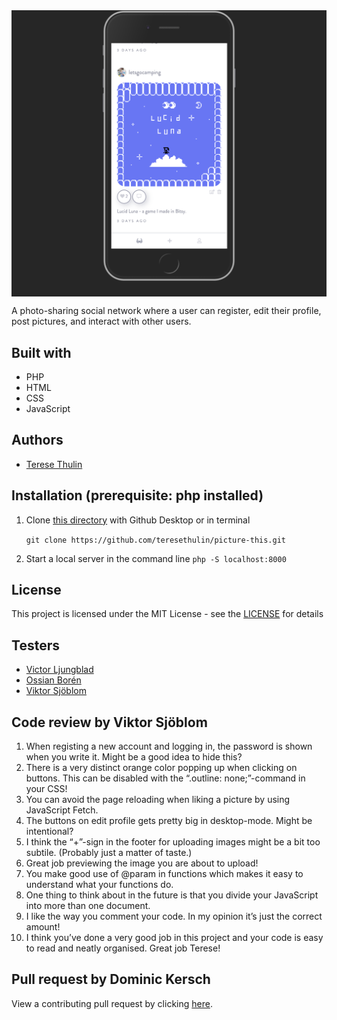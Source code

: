 <img src="/public/picture-this-preview.png" alt="Picture This" align="center">

A photo-sharing social network where a user can register, edit their profile, post pictures, and interact with other users.

## Built with
- PHP
- HTML
- CSS
- JavaScript

## Authors
- [Terese Thulin](https://github.com/teresethulin)


## Installation (prerequisite: php installed)
1. Clone [this directory](https://github.com/teresethulin/picture-this.git) with Github Desktop or in terminal

    `git clone https://github.com/teresethulin/picture-this.git`
2. Start a local server in the command line
`php -S localhost:8000`


## License
This project is licensed under the MIT License - see the [LICENSE](https://github.com/teresethulin/mimi-memory/blob/master/LICENSE) for details

## Testers
- [Victor Ljungblad](https://github.com/Ljungblad)
- [Ossian Borén](https://github.com/catnipped)
- [Viktor Sjöblom](https://github.com/ViktorSjoblom)

## Code review by Viktor Sjöblom
1. When registing a new account and logging in, the password is shown when you write it. Might be a good idea to hide this?
2. There is a very distinct orange color popping up when clicking on buttons. This can be disabled with the “.outline: none;”-command in your CSS!
3. You can avoid the page reloading when liking a picture by using JavaScript Fetch.
4. The buttons on edit profile gets pretty big in desktop-mode. Might be intentional?
5. I think the “+”-sign in the footer for uploading images might be a bit too subtile. (Probably just a matter of taste.)
6. Great job previewing the image you are about to upload!
7. You make good use of @param in functions which makes it easy to understand what your functions do.
8. One thing to think about in the future is that you divide your JavaScript into more than one document. 
9. I like the way you comment your code. In my opinion it’s just the correct amount!
10. I think you’ve done a very good job in this project and your code is easy to read and neatly organised. Great job Terese! 

## Pull request by Dominic Kersch
View a contributing pull request by clicking [here](https://github.com/teresethulin/picture-this/pull/2).
